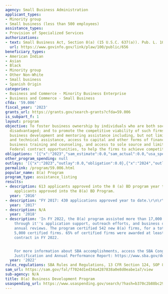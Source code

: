 ```yaml
---
agency: Small Business Administration
applicant_types:
- Minority group
- Small business (less than 500 employees)
assistance_types:
- Provision of Specialized Services
authorizations:
- text: Small Business Act, Section 8(a) (15 U.S.C. 637(a)). Pub. L. 100, 656.
  url: https://www.govinfo.gov/link/plaw/100/public/656
beneficiary_types:
- American Indian
- Asian
- Black
- Minority group
- Other Non-White
- Small business
- Spanish Origin
categories:
- Business and Commerce - Minority Business Enterprise
- Business and Commerce - Small Business
cfda: '59.006'
fiscal_year: '2023'
grants_url: https://grants.gov/search-grants?cfda=59.006
is_subpart_f: 1
layout: program
objective: To foster business ownership by individuals who are both socially and economically
  disadvantaged; and to promote the competitive viability of such firms by providing
  business development and mentoring assistance including, but not limited to, management
  and technical assistance, access to capital and other forms of financial assistance,
  business training and counseling, and access to sole source and limited competition
  Federal contract opportunities, to help the firms to achieve competitive viability.
obligations: '[{"x":"2023","sam_estimate":0.0,"sam_actual":0.0,"usa_spending_actual":0.0},{"x":"2024","sam_estimate":0.0,"sam_actual":0.0,"usa_spending_actual":0.0},{"x":"2025","sam_estimate":0.0,"sam_actual":0.0,"usa_spending_actual":0.0}]'
other_program_spending: null
outlays: '[{"x":"2023","outlay":0.0,"obligation":0.0},{"x":"2024","outlay":0.0,"obligation":0.0},{"x":"2025","outlay":0.0,"obligation":0.0}]'
permalink: /program/59.006.html
popular_name: 8(a) Program
program_type: assistance_listing
results:
- description: 613 applicants approved into the 8 (a) BD program year to date. 911
    applicants approved into the 8(a) BD Program.
  year: '2016'
- description: "FY 2017: 430 applications approved year to date.\r\n\r\n"
  year: '2017'
- description: N/A
  year: '2018'
- description: 'In FY 2022, the 8(a) program assisted more than 17,000 small businesses
    through it''s application support, outreach efforts, and business development
    annual reviews. The program certified 542 new 8(a) firms, for a total of nearly
    5,000 certified firms. 65% of certified firms were awarded at least one federal
    contract in FY 2022.


    For more information about SBA accomplishments, access the SBA Congressional Budget
    Justification and Annual Performance Report: https://www.sba.gov/document/report-congressional-budget-justification-annual-performance-report'
  year: '2022'
rules_regulations: SBA Rules and Regulations, 13 CFR Section 124, SOP 80-05-06.
sam_url: https://sam.gov/fal/f7024d1ed34a4287838a0e8d0eabe1a7/view
sub-agency: N/A
title: 8(a) Business Development Program
usaspending_url: https://www.usaspending.gov/search/?hash=b370c2b88bc29c4811427fd07a39dc7f
---
```

